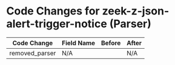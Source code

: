 # Code Changes for zeek-z-json-alert-trigger-notice (Parser)

| Code Change | Field Name | Before | After |
|-------------|------------|--------|-------|
| removed_parser | N/A |  | N/A |